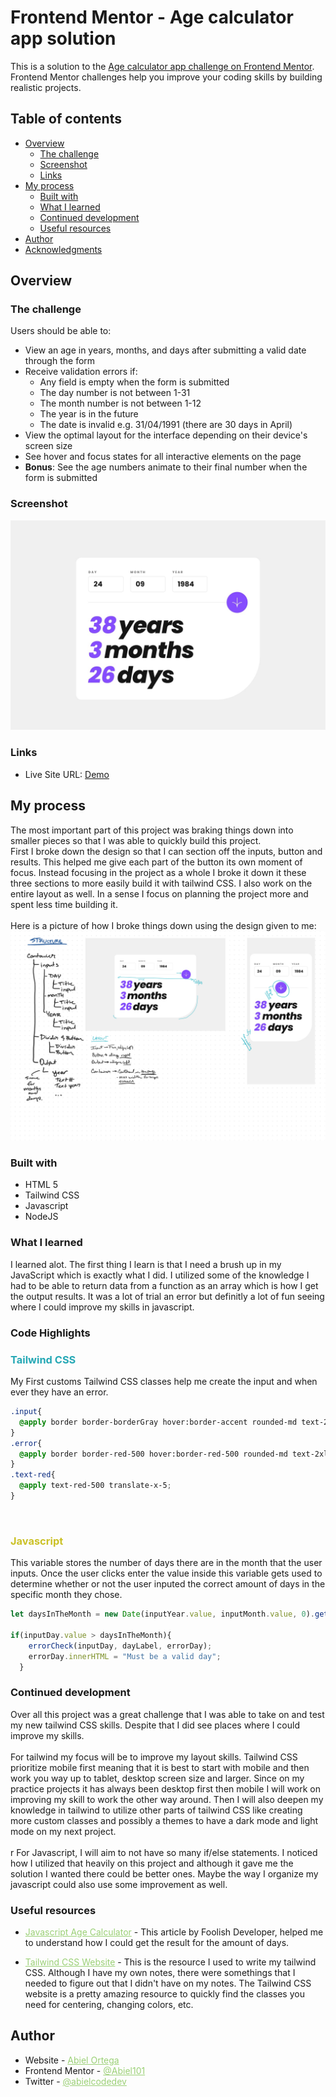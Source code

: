 # Frontend Mentor - Age calculator app solution

This is a solution to the [Age calculator app challenge on Frontend Mentor](https://www.frontendmentor.io/challenges/age-calculator-app-dF9DFFpj-Q). Frontend Mentor challenges help you improve your coding skills by building realistic projects. 

## Table of contents

- [Overview](#overview)
  - [The challenge](#the-challenge)
  - [Screenshot](#screenshot)
  - [Links](#links)
- [My process](#my-process)
  - [Built with](#built-with)
  - [What I learned](#what-i-learned)
  - [Continued development](#continued-development)
  - [Useful resources](#useful-resources)
- [Author](#author)
- [Acknowledgments](#acknowledgments)
## Overview

### The challenge

Users should be able to:

- View an age in years, months, and days after submitting a valid date through the form
- Receive validation errors if:
  - Any field is empty when the form is submitted
  - The day number is not between 1-31
  - The month number is not between 1-12
  - The year is in the future
  - The date is invalid e.g. 31/04/1991 (there are 30 days in April)
- View the optimal layout for the interface depending on their device's screen size
- See hover and focus states for all interactive elements on the page
- **Bonus**: See the age numbers animate to their final number when the form is submitted

### Screenshot
![Design preview for the Age calculator app coding challenge](./public/design/desktop-completed.jpg)

### Links
- Live Site URL: [Demo](https://abiel101.github.io/Age-Calculator.io/public/index.html)

## My process
<!-- Explain my over all process on how I managed to brake it down and figure out how to build the website little by little. -->
The most important part of this project was braking things down into smaller pieces so that I was able to quickly build this project.
<br>
First I broke down the design so that I can section off the inputs, button and results. This helped me give each part of the button its own moment of focus. Instead focusing in the project as a whole I broke it down it these three sections to more easily build it with tailwind CSS. I also work on the entire layout as well. In a sense I focus on planning the project more and spent less time building it.
<br>
<br>
Here is a picture of how I broke things down using the design given to me:
![My process, braking things down](./public/design/IMG_1319.png)

### Built with

- HTML 5
- Tailwind CSS
- Javascript
- NodeJS
### What I learned

I learned alot. The first thing I learn is that I need a brush up in my JavaScript which is exactly what I did. I utilized some of the knowledge I had to be able to return data from a function as an array which is how I get the output results. It was a lot of trial an error but definitly a lot of fun seeing where I could improve my skills in javascript.

### Code Highlights

<h3 style="color:#25a8b5; font-weight:bold">Tailwind CSS</h3>
My First customs Tailwind CSS classes help me create the input and when ever they have an error.

```css
.input{
  @apply border border-borderGray hover:border-accent rounded-md text-2xl font-semibold px-6 py-3 w-full focus:border-accent cursor-pointer outline-none;
}
.error{
  @apply border border-red-500 hover:border-red-500 rounded-md text-2xl font-semibold px-6 py-3 w-full focus:border-accent cursor-pointer outline-none;
}
.text-red{
  @apply text-red-500 translate-x-5;
}
```
<br>
<h3 style="color: #cbc127; font-weight: bold;">Javascript</h3>
This variable stores the number of days there are in the month that the user inputs. Once the user clicks enter the value inside this variable gets used to determine whether or not the user inputed the correct amount of days in the specific month they chose.

```js
let daysInTheMonth = new Date(inputYear.value, inputMonth.value, 0).getDate(); 

if(inputDay.value > daysInTheMonth){
    errorCheck(inputDay, dayLabel, errorDay);
    errorDay.innerHTML = "Must be a valid day";
  }

```

### Continued development

Over all this project was a great challenge that I was able to take on and test my new tailwind CSS skills. Despite that I did see places where I could improve my skills.
<br>
<br>
For tailwind my focus will be to improve my layout skills. Tailwind CSS prioritize mobile first meaning that it is best to start with mobile and then work you way up to tablet, desktop screen size and larger. Since on my practice projects it has always been desktop first then mobile I will work on improving my skill to work the other way around. 
Then I will also deepen my knowledge in tailwind to utilize other parts of tailwind CSS like creating more custom classes and possibly a themes to have a dark mode and light mode on my next project.
<br>
<br>r
For Javascript, I will aim to not have so many if/else statements. I noticed how I utilized that heavily on this project and although it gave me the solution I wanted there could be better ones. Maybe the way I organize my javascript could also use some improvement as well.

### Useful resources

- <a href="https://dev.to/code_mystery/javascript-age-calculator-calculate-age-from-date-of-birth-o9b" style="color: #9BD076">Javascript Age Calculator</a> - This article by Foolish Developer, helped me to understand how I could get the result for the amount of days.

- <a href="https://tailwindcss.com/docs/installation" style="color: #9BD076">Tailwind CSS Website</a> - This is the resource I used to write my tailwind CSS. Although I have my own notes, there were somethings that I needed to figure out that I didn't have on my notes. The Tailwind CSS website is a pretty amazing resource to quickly find the classes you need for centering, changing colors, etc.

## Author

- Website - <a href="https://abiel-code-dev.webflow.io" style="color: #9BD076">Abiel Ortega</a>
- Frontend Mentor - <a href="https://www.frontendmentor.io/profile/Abiel101" style="color: #9BD076">@Abiel101</a>
- Twitter - <a href="https://www.twitter.com/abielcodedev" style="color: #9BD076">@abielcodedev</a>
